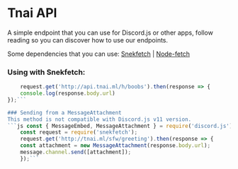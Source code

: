 # Tnai API

A simple endpoint that you can use for Discord.js or other apps, follow reading so you can discover how to use our endpoints.

Some dependencies that you can use: [Snekfetch](https://www.npmjs.com/package/snekfetch) | [Node-fetch](https://www.npmjs.com/package/node-fetch)

### Using with Snekfetch:
```js const request = require('snekfetch');
    request.get('http://api.tnai.ml/h/boobs').then(response => { 
    console.log(response.body.url)
});```

### Sending from a MessageAttachment
This method is not compatible with Discord.js v11 version.
```js const { MessageEmbed, MessageAttachment } = require('discord.js');
    const request = require('snekfetch');
    request.get('http://tnai.ml/sfw/greeting').then(response => {
    const attachment = new MessageAttachment(response.body.url);
    message.channel.send([attachment]);
    });```
